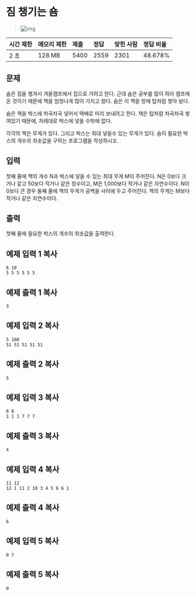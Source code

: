 # 짐 챙기는 숌

> ![img](https://d2gd6pc034wcta.cloudfront.net/tier/6.svg) 

| 시간 제한 | 메모리 제한 | 제출 | 정답 | 맞힌 사람 | 정답 비율 |
| :-------- | :---------- | :--- | :--- | :-------- | :-------- |
| 2 초      | 128 MB      | 5400 | 2559 | 2301      | 48.678%   |

## 문제

숌은 짐을 챙겨서 겨울캠프에서 집으로 가려고 한다. 근데 숌은 공부를 많이 하러 캠프에 온 것이기 때문에 책을 엄청나게 많이 가지고 왔다. 숌은 이 책을 방에 탑처럼 쌓아 놨다.

숌은 책을 박스에 차곡차곡 넣어서 택배로 미리 보내려고 한다. 책은 탑처럼 차곡차곡 쌓여있기 때문에, 차례대로 박스에 넣을 수밖에 없다.

각각의 책은 무게가 있다. 그리고 박스는 최대 넣을수 있는 무게가 있다. 숌이 필요한 박스의 개수의 최솟값을 구하는 프로그램을 작성하시오.

## 입력

첫째 줄에 책의 개수 N과 박스에 넣을 수 있는 최대 무게 M이 주어진다. N은 0보다 크거나 같고 50보다 작거나 같은 정수이고, M은 1,000보다 작거나 같은 자연수이다. N이 0보다 큰 경우 둘째 줄에 책의 무게가 공백을 사이에 두고 주어진다. 책의 무게는 M보다 작거나 같은 자연수이다.

## 출력

첫째 줄에 필요한 박스의 개수의 최솟값을 출력한다.

## 예제 입력 1 복사

```
6 10
5 5 5 5 5 5
```

## 예제 출력 1 복사

```
3
```

## 예제 입력 2 복사

```
5 100
51 51 51 51 51
```

## 예제 출력 2 복사

```
5
```

## 예제 입력 3 복사

```
6 8
1 1 1 7 7 7
```

## 예제 출력 3 복사

```
4
```

## 예제 입력 4 복사

```
11 12
12 1 11 2 10 3 4 5 6 6 1
```

## 예제 출력 4 복사

```
6
```

## 예제 입력 5 복사

```
0 7
```

## 예제 출력 5 복사

```
0
```